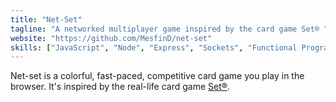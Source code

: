 ```yaml
---
title: "Net-Set"
tagline: "A networked multiplayer game inspired by the card game Set® "
website: "https://github.com/MesfinD/net-set"
skills: ["JavaScript", "Node", "Express", "Sockets", "Functional Programming", "TDD"]
---
```


Net-set is a colorful, fast-paced, competitive card game you play in the browser.
It's inspired by the real-life card game [Set®](https://en.wikipedia.org/wiki/Set_(game)).

